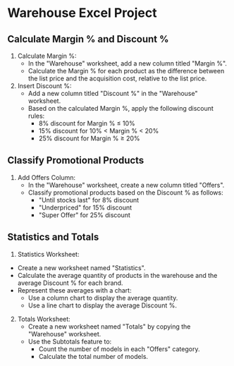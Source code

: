 # Warehouse Excel Project

## Calculate Margin % and Discount %
1.	Calculate Margin %:
    - In the "Warehouse" worksheet, add a new column titled "Margin %".
    - Calculate the Margin % for each product as the difference between the list price and the acquisition cost, relative to the list price.
2.	Insert Discount %:
    - Add a new column titled "Discount %" in the "Warehouse" worksheet.
    - Based on the calculated Margin %, apply the following discount rules:
        - 8% discount for Margin % ≤ 10%
        - 15% discount for 10% < Margin % < 20%
        - 25% discount for Margin % ≥ 20%
## Classify Promotional Products
1.	Add Offers Column:
    - In the "Warehouse" worksheet, create a new column titled "Offers".
    - Classify promotional products based on the Discount % as follows:
        - "Until stocks last" for 8% discount
        - "Underpriced" for 15% discount
        - "Super Offer" for 25% discount
## Statistics and Totals
1.	Statistics Worksheet:
- Create a new worksheet named "Statistics".
- Calculate the average quantity of products in the warehouse and the average Discount % for each brand.
- Represent these averages with a chart:
    - Use a column chart to display the average quantity.
    - Use a line chart to display the average Discount %.
2.	Totals Worksheet:
    - Create a new worksheet named "Totals" by copying the "Warehouse" worksheet.
    - Use the Subtotals feature to:
        - Count the number of models in each "Offers" category.
        - Calculate the total number of models.
